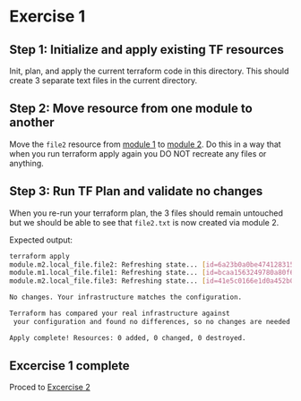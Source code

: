 # Exercise 1

## Step 1: Initialize and apply existing TF resources

Init, plan, and apply the current terraform code in this directory.
 This should create 3 separate text files in the current directory.

## Step 2: Move resource from one module to another

Move the `file2` resource from [module 1](../modules/module1/) to
 [module 2](../modules/module2/).  Do this in a way that when you
 run terraform apply again you DO NOT recreate any files or anything.

## Step 3: Run TF Plan and validate no changes

When you re-run your terraform plan, the 3 files should remain untouched
 but we should be able to see that `file2.txt` is now created via module 2.

Expected output:

```bash
terraform apply
module.m2.local_file.file2: Refreshing state... [id=6a23b0a0be4741283159cdf45b6814073415c47c]
module.m1.local_file.file1: Refreshing state... [id=bcaa1563249780a80f62de4264a2347dec98ec48]
module.m2.local_file.file3: Refreshing state... [id=41e5c0166e1d0a452b06bb7341ae669fea1a714b]

No changes. Your infrastructure matches the configuration.

Terraform has compared your real infrastructure against
 your configuration and found no differences, so no changes are needed.

Apply complete! Resources: 0 added, 0 changed, 0 destroyed.

```

## Excercise 1 complete

Proced to [Excercise 2](../exercise2/README.md)
